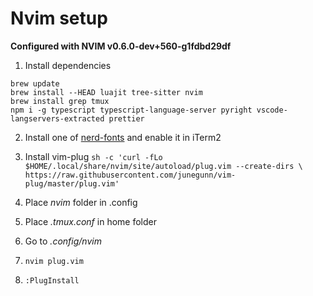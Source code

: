 # Nvim setup

**Configured with NVIM v0.6.0-dev+560-g1fdbd29df**

1. Install dependencies
```
brew update
brew install --HEAD luajit tree-sitter nvim
brew install grep tmux
npm i -g typescript typescript-language-server pyright vscode-langservers-extracted prettier
```

2. Install one of [nerd-fonts](https://www.nerdfonts.com/) and enable it in iTerm2

3. Install vim-plug `sh -c 'curl -fLo $HOME/.local/share/nvim/site/autoload/plug.vim --create-dirs \ https://raw.githubusercontent.com/junegunn/vim-plug/master/plug.vim'`

4. Place _nvim_ folder in .config

5. Place _.tmux.conf_ in home folder

6. Go to _.config/nvim_

7. `nvim plug.vim`

8. `:PlugInstall`

